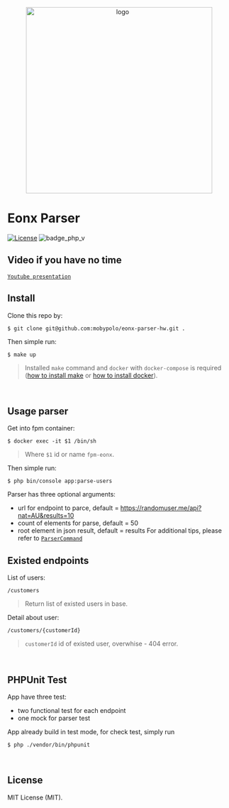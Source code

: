 <p align="center">
  <img src="https://habrastorage.org/webt/7z/uh/zd/7zuhzdxqpv1ljqyc0cytw5ercj0.png" alt="logo" width="420" />
</p>

# Eonx Parser

[![License][badge_license]][link_license]
![badge_php_v]

## Video if you have no time
[`Youtube presentation`](https://youtu.be/YkMk9S3bpT0)

## Install

Clone this repo by:

```shell script
$ git clone git@github.com:mobypolo/eonx-parser-hw.git .
```
Then simple run:
```shell script
$ make up
``` 
> Installed `make` command and `docker` with `docker-compose` is required ([how to install make][getmake] or [how to install docker][getdocker]).

&nbsp;

## Usage parser

Get into fpm container:

```shell script
$ docker exec -it $1 /bin/sh
```
> Where `$1` id or name `fpm-eonx`.

Then simple run:
```shell script
$ php bin/console app:parse-users
``` 
Parser has three optional arguments:
- url for endpoint to parce, default = https://randomuser.me/api?nat=AU&results=10
- count of elements for parse, default = 50
- root element in json result, default = results
For additional tips, please refer to [`ParserCommand`](./src/Command/ParseUsersCommand.php)
&nbsp;

## Existed endpoints

List of users:

```
/customers
```
> Return list of existed users in base.

Detail about user:
```
/customers/{customerId}
``` 
> `customerId` id of existed user, overwhise - 404 error.

&nbsp;

## PHPUnit Test

App have three test:
- two functional test for each endpoint
- one mock for parser test

App already build in test mode, for check test, simply run
```shell script
$ php ./vendor/bin/phpunit
```
&nbsp;

## License

MIT License (MIT).

[badge_packagist_version]:https://img.shields.io/packagist/v/spiral/roadrunner-laravel.svg?maxAge=180
[badge_php_version]:https://img.shields.io/packagist/php-v/spiral/roadrunner-laravel.svg?longCache=true
[badge_build_status]:https://img.shields.io/github/workflow/status/spiral/roadrunner-laravel/tests?maxAge=30
[badge_coverage]:https://img.shields.io/codecov/c/github/spiral/roadrunner-laravel/master.svg?maxAge=180
[badge_downloads_count]:https://img.shields.io/packagist/dt/spiral/roadrunner-laravel.svg?maxAge=180
[badge_license]:https://img.shields.io/packagist/l/spiral/roadrunner-laravel.svg?maxAge=256
[badge_php_v]:https://img.shields.io/badge/php-8.x-green
[badge_lumen_v]:https://img.shields.io/badge/lumen-8.x-brightgreen
[badge_release_date]:https://img.shields.io/github/release-date/spiral/roadrunner-laravel.svg?style=flat-square&maxAge=180
[badge_commits_since_release]:https://img.shields.io/github/commits-since/spiral/roadrunner-laravel/latest.svg?style=flat-square&maxAge=180
[badge_issues]:https://img.shields.io/github/issues/spiral/roadrunner-laravel.svg?style=flat-square&maxAge=180
[badge_pulls]:https://img.shields.io/github/issues-pr/spiral/roadrunner-laravel.svg?style=flat-square&maxAge=180
[link_releases]:https://github.com/spiral/roadrunner-laravel/releases
[link_packagist]:https://packagist.org/packages/spiral/roadrunner-laravel
[link_build_status]:https://github.com/spiral/roadrunner-laravel/actions
[link_coverage]:https://codecov.io/gh/spiral/roadrunner-laravel/
[link_changes_log]:https://github.com/spiral/roadrunner-laravel/blob/master/CHANGELOG.md
[link_issues]:https://github.com/spiral/roadrunner-laravel/issues
[link_create_issue]:https://github.com/mobypolo/docker-roadrunner-lumen-clean-boilerplate/issues/new
[link_commits]:https://github.com/spiral/roadrunner-laravel/commits
[link_pulls]:https://github.com/spiral/roadrunner-laravel/pulls
[link_license]:https://github.com/mobypolo/roadrunner-lumen/blob/main/LICENSE
[getcomposer]:https://getcomposer.org/download/
[getmake]:https://askubuntu.com/questions/161104/how-do-i-install-make
[getdocker]:https://docs.docker.com/engine/install/
[roadrunner]:https://github.com/spiral/roadrunner
[roadrunner_config]:https://github.com/spiral/roadrunner-binary/blob/master/.rr.yaml
[laravel]:https://lumen.laravel.com/
[laravel_events]:https://laravel.com/docs/events
[roadrunner-cli]:https://github.com/spiral/roadrunner-cli
[roadrunner-binary-releases]:https://github.com/spiral/roadrunner-binary/releases
[#10]:https://github.com/spiral/roadrunner-laravel/issues/10